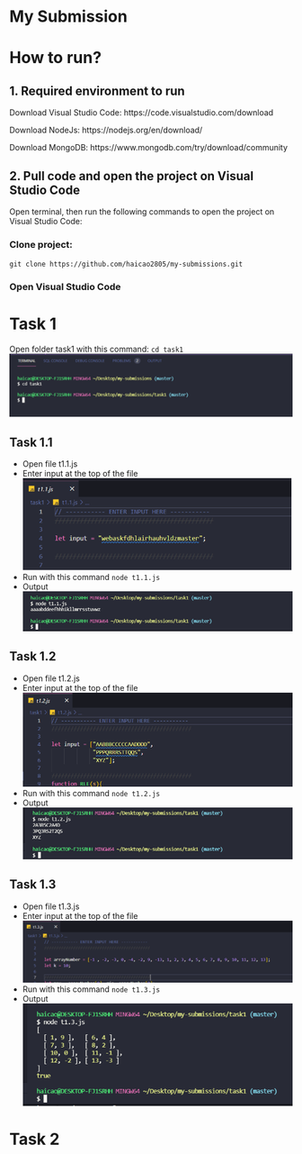 # My Submission

# How to run?

## 1. Required environment to run

<p> Download Visual Studio Code: https://code.visualstudio.com/download </p>
<p> Download NodeJs: https://nodejs.org/en/download/ </p>
<p> Download MongoDB: https://www.mongodb.com/try/download/community </p>

## 2. Pull code and open the project on Visual Studio Code

Open terminal, then run the following commands to open the project on Visual Studio Code:

### Clone project:

```
git clone https://github.com/haicao2805/my-submissions.git
```

### Open Visual Studio Code

# Task 1

Open folder task1 with this command: `cd task1`
![.](/images/cdtask1.png)

## Task 1.1

-   Open file t1.1.js
-   Enter input at the top of the file
    ![.](/images/inputt11.png)
-   Run with this command `node t1.1.js`
-   Output
    ![.](/images/outputt11.png)

## Task 1.2

-   Open file t1.2.js
-   Enter input at the top of the file
    ![.](/images/inputt12.png)
-   Run with this command `node t1.2.js`
-   Output
    ![.](/images/outputt12.png)

## Task 1.3

-   Open file t1.3.js
-   Enter input at the top of the file
    ![.](/images/inputt13.png)
-   Run with this command `node t1.3.js`
-   Output
    ![.](/images/outputt13.png)

# Task 2

